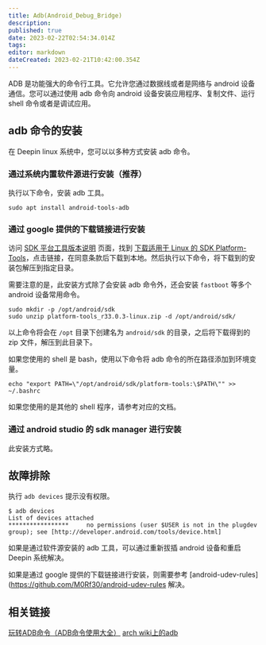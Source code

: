 ```yaml
---
title: Adb(Android_Debug_Bridge)
description: 
published: true
date: 2023-02-22T02:54:34.014Z
tags: 
editor: markdown
dateCreated: 2023-02-21T10:42:00.354Z
---
```


ADB 是功能强大的命令行工具。它允许您通过数据线或者是网络与 android 设备通信。您可以通过使用 adb 命令向 android 设备安装应用程序、复制文件、运行 shell 命令或者是调试应用。

## adb 命令的安装

在 Deepin linux 系统中，您可以以多种方式安装 adb 命令。

### 通过系统内置软件源进行安装（推荐）

执行以下命令，安装 adb 工具。

``` shell
sudo apt install android-tools-adb
```

### 通过 google 提供的下载链接进行安装

访问 [SDK 平台工具版本说明](https://developer.android.com/studio/releases/platform-tools) 页面，找到 [下载适用于 Linux 的 SDK Platform-Tools](https://dl.google.com/android/repository/platform-tools-latest-linux.zip)，点击链接，在同意条款后下载到本地。然后执行以下命令，将下载到的安装包解压到指定目录。

需要注意的是，此安装方式除了会安装 adb 命令外，还会安装 `fastboot` 等多个 android 设备常用命令。

``` shell
sudo mkdir -p /opt/android/sdk
sudo unzip platform-tools_r33.0.3-linux.zip -d /opt/android/sdk/
```

以上命令将会在 `/opt` 目录下创建名为 `android/sdk` 的目录，之后将下载得到的 zip 文件，解压到此目录下。

如果您使用的 shell 是 bash，使用以下命令将 adb 命令的所在路径添加到环境变量。

```
echo "export PATH=\"/opt/android/sdk/platform-tools:\$PATH\"" >> ~/.bashrc
```

如果您使用的是其他的 shell 程序，请参考对应的文档。

### 通过 android studio 的 sdk manager 进行安装

此安装方式略。

## 故障排除

执行 `adb devices` 提示没有权限。

```
$ adb devices
List of devices attached
*****************     no permissions (user $USER is not in the plugdev group); see [http://developer.android.com/tools/device.html]
```

如果是通过软件源安装的 adb 工具，可以通过重新拔插 android 设备和重启 Deepin 系统解决。

如果是通过 google 提供的下载链接进行安装，则需要参考 [android-udev-rules](https://github.com/M0Rf30/android-udev-rules 解决。

## 相关链接
[玩转ADB命令（ADB命令使用大全）](https://blog.csdn.net/zhonglunshun/article/details/78362439)
[arch wiki上的adb](https://wiki.archlinux.org/index.php/Android_Debug_Bridge)